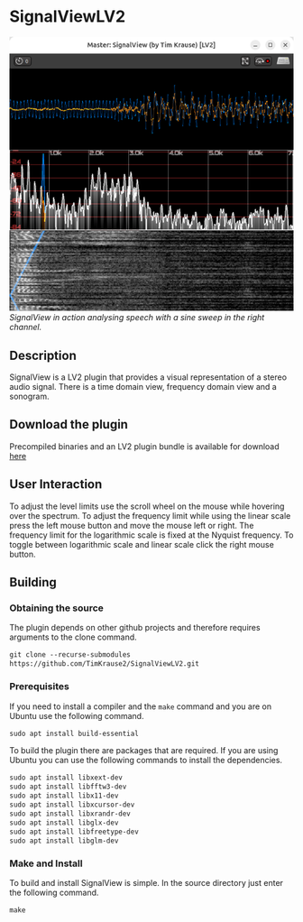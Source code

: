 # SignalViewLV2
![SignalView LV2 plugin analysing speech with a sine sweep in the right channel.](https://github.com/TimKrause2/SignalViewLV2/blob/main/screenshot.png "SignalView analysing speech")
*SignalView in action analysing speech with a sine sweep in the right channel.*

## Description

SignalView is a LV2 plugin that provides a visual representation of a stereo audio signal. There is
a time domain view, frequency domain view and a sonogram.

## Download the plugin

Precompiled binaries and an LV2 plugin bundle is available for download [here](https://twkrause.ca/#signalviewlv2)

## User Interaction

To adjust the level limits use the scroll wheel on the mouse while hovering over the spectrum.
To adjust the frequency limit while using the linear scale press the left mouse button and move the mouse left or right.
The frequency limit for the logarithmic scale is fixed at the Nyquist frequency.
To toggle between logarithmic scale and linear scale click the right mouse button.

## Building

### Obtaining the source

The plugin depends on other github projects and therefore requires arguments to the clone
command.

    git clone --recurse-submodules https://github.com/TimKrause2/SignalViewLV2.git


### Prerequisites

If you need to install a compiler and the `make` command and you are on Ubuntu use the following
command.

    sudo apt install build-essential

To build the plugin there are packages that are required. If you are using Ubuntu you can use
the following commands to install the dependencies.

    sudo apt install libxext-dev
    sudo apt install libfftw3-dev
    sudo apt install libx11-dev
    sudo apt install libxcursor-dev
    sudo apt install libxrandr-dev
    sudo apt install libglx-dev
    sudo apt install libfreetype-dev
    sudo apt install libglm-dev

### Make and Install

To build and install SignalView is simple. In the source directory just enter the following command.

    make

